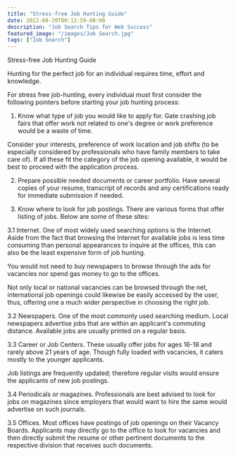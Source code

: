 ```yaml
---
title: "Stress-free Job Hunting Guide"
date: 2022-08-20T00:12:59-08:00
description: "Job Search Tips for Web Success"
featured_image: "/images/Job Search.jpg"
tags: ["Job Search"]
---
```


Stress-free Job Hunting Guide


Hunting for the perfect job for an individual requires time, effort and knowledge.  

For stress free job-hunting, every individual must first consider the following pointers before starting your job hunting process:

1. Know what type of job you would like to apply for.   Gate crashing job fairs that offer work not related to one's degree or work preference would be a waste of time.

Consider your interests, preference of work location and job shifts (to be especially considered by professionals who have family members to take care of).  If all these fit the category of the job opening available, it would be best to proceed with the application process.

2. Prepare possible needed documents or career portfolio.  Have several copies of your resume, transcript of records and any certifications ready for immediate submission if needed.

3. Know where to look for job postings.  There are various forms that offer listing of jobs.   Below are some of these sites:

3.1 Internet. One of most widely used searching options is the Internet.  Aside from the fact that browsing the Internet for available jobs is less time consuming than personal appearances to inquire at the offices, this can also be the least expensive form of job hunting.

You would not need to buy newspapers to browse through the ads for vacancies nor spend gas money to go to the offices.

Not only local or national vacancies can be browsed through the net, international job openings could likewise be easily accessed by the user, thus, offering one a much wider perspective in choosing the right job.

3.2 Newspapers.  One of the most commonly used searching medium.  Local newspapers advertise jobs that are within an applicant's commuting distance.  Available jobs are usually printed on a regular basis.

3.3 Career or Job Centers.  These usually offer jobs for ages 16-18 and rarely above 21 years of age.  Though fully loaded with vacancies, it caters mostly to the younger applicants.

Job listings are frequently updated; therefore regular visits would ensure the applicants of new job postings.

3.4 Periodicals or magazines.  Professionals are best advised to look for jobs on magazines since employers that would want to hire the same would advertise on such journals.

3.5 Offices.  Most offices have postings of job openings on their Vacancy Boards.  Applicants may directly go to the office to look for vacancies and then directly submit the resume or other pertinent documents to the respective division that receives such documents.


